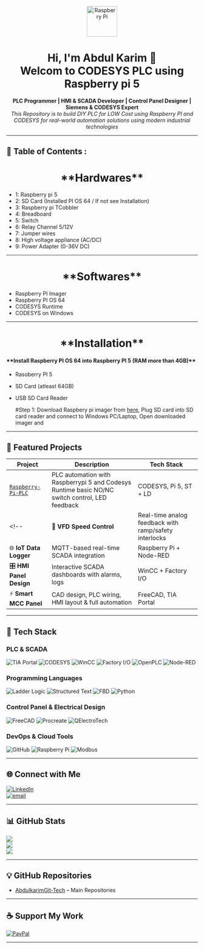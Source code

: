 <!-- GitHub Profile README for a Professional PLC & Automation Engineer -->

<p align="center">
  <img src="https://upload.wikimedia.org/wikipedia/en/c/cb/Raspberry_Pi_Logo.svg" alt="Raspberry Pi" width="80"/>
</p>

<h1 align="center">Hi, I'm Abdul Karim 👋<br>Welcom to CODESYS PLC using Raspberry pi 5 </h1>

<p align="center">
  <strong>PLC Programmer | HMI & SCADA Developer | Control Panel Designer | Siemens & CODESYS Expert</strong><br>
  <i>This Repository is to build DIY PLC for LOW Cost using Raspberry PI and CODESYS for real-world automation solutions using modern industrial technologies</i>
</p>

---

## 💼 Table of Contents :
 <h1 align="center">**Hardwares**</h1>

- 1: Raspberry pi 5
- 2: SD Card (Installed PI OS 64 / If not see Installation)
- 3: Raspberry pi TCobbler 
- 4: Breadboard
- 5: Switch
- 6: Relay Channel 5/12V
- 7: Jumper wires
- 8: High voltage appliance (AC/DC)
- 9: Power Adapter (0-36V DC)
---
 <h1 align="center">**Softwares**</h1>

- Raspberry PI Imager
- Raspberry PI OS 64
- CODESYS Runtime 
- CODESYS on Windows
---
 <h1 align="center">**Installation**</h1>
 <h4>**Install Raspberry PI OS 64 into Raspberry PI 5 (RAM more than 4GB)**</h4>
 
- Rasoberry PI 5
- SD Card (atleast 64GB) 
- USB SD Card Reader

  #Step 1:
  Download Raspbery pi imager from [here](https://downloads.raspberrypi.org/imager/imager_latest.exe),
  Plug SD card into SD card reader and connect to Windows PC/Laptop,
  Open downloaded imager and 
---

## 📁 Featured Projects

| Project       | Description      | Tech Stack |
|---------------|------------------|----------------|
| [`Raspberry-Pi-PLC`](https://github.com/AbdulkarimGit-Tech/Raspberry-Pi-PLC)     | PLC automation with Raspberrypi 5 and Codesys Runtime basic NO/NC switch control, LED feedback | CODESYS, Pi 5, ST + LD |
<!--| 🔄 **VFD Speed Control** | Real-time analog feedback with ramp/safety interlocks | Siemens S7-1200 + VFD |
| 🌐 **IoT Data Logger** | MQTT-based real-time SCADA integration | Raspberry Pi + Node-RED |
| 🎛 **HMI Panel Design** | Interactive SCADA dashboards with alarms, logs | WinCC + Factory I/O |
| ⚡ **Smart MCC Panel** | CAD design, PLC wiring, HMI layout & full automation | FreeCAD, TIA Portal | -->

---

## 🔌 Tech Stack

### PLC & SCADA
![TIA Portal](https://img.shields.io/badge/TIA--Portal-blue?style=flat&logo=siemens)
![CODESYS](https://img.shields.io/badge/CODESYS-red?style=flat)
![WinCC](https://img.shields.io/badge/WinCC-lightgrey?style=flat&logo=windows)
![Factory I/O](https://img.shields.io/badge/Factory--IO-green?style=flat)
![OpenPLC](https://img.shields.io/badge/OpenPLC-005F9E?style=flat)
![Node-RED](https://img.shields.io/badge/Node--RED-B92829?style=flat&logo=nodered)

### Programming Languages
![Ladder Logic](https://img.shields.io/badge/Ladder--Logic-yellow?style=flat)
![Structured Text](https://img.shields.io/badge/Structured--Text-orange?style=flat)
![FBD](https://img.shields.io/badge/FBD-blueviolet?style=flat)
![Python](https://img.shields.io/badge/Python-3776AB?style=flat&logo=python)

### Control Panel & Electrical Design
![FreeCAD](https://img.shields.io/badge/FreeCAD-2E3A59?style=flat&logo=freecad&logoColor=white)
![Procreate](https://img.shields.io/badge/Procreate-111111?style=flat&logo=procreate&logoColor=white)
![QElectroTech](https://img.shields.io/badge/QElectroTech-005F87?style=flat&logo=electrical-engineering&logoColor=white)
<!-- ![AutoCAD](https://img.shields.io/badge/AutoCAD-E34F26?style=flat&logo=autodesk&logoColor=white) -->

### DevOps & Cloud Tools
![GitHub](https://img.shields.io/badge/github-%23121011.svg?style=flat&logo=github&logoColor=white)
![Raspberry Pi](https://img.shields.io/badge/-Raspberry_Pi-C51A4A?style=flat&logo=Raspberry-Pi)
![Modbus](https://img.shields.io/badge/Modbus-005f9e?style=flat)

---

## 🌐 Connect with Me

[![LinkedIn](https://img.shields.io/badge/LinkedIn-%230077B5.svg?logo=linkedin&logoColor=white)](https://linkedin.com/in/abdulkarimmiddya)  
[![email](https://img.shields.io/badge/Email-D14836?logo=gmail&logoColor=white)](mailto:abdulkarimmiddya108@gmail.com) 

---

## 📊 GitHub Stats

![](https://github-readme-stats.vercel.app/api?username=AbdulkarimGit-Tech&theme=tokyonight&hide_border=false&include_all_commits=true&count_private=true)  
![](https://github-readme-streak-stats.herokuapp.com/?user=AbdulkarimGit-Tech&theme=tokyonight&hide_border=false)  
![](https://github-readme-stats.vercel.app/api/top-langs/?username=AbdulkarimGit-Tech&layout=compact&theme=tokyonight&hide_border=false)

---

## 💡 GitHub Repositories

- [AbdulkarimGit-Tech](https://github.com/AbdulkarimGit-Tech/AbdulkarimGit-Tech) – Main Repositories


---

## ☕ Support My Work

[![PayPal](https://img.shields.io/badge/Donate-PayPal-blue?style=for-the-badge&logo=paypal)](https://paypal.me/abdulkarimmiddya108@gmail.com)

---

<!-- Proudly built with real-world hands-on experience. Engineering Automation, One Project at a Time. -->
